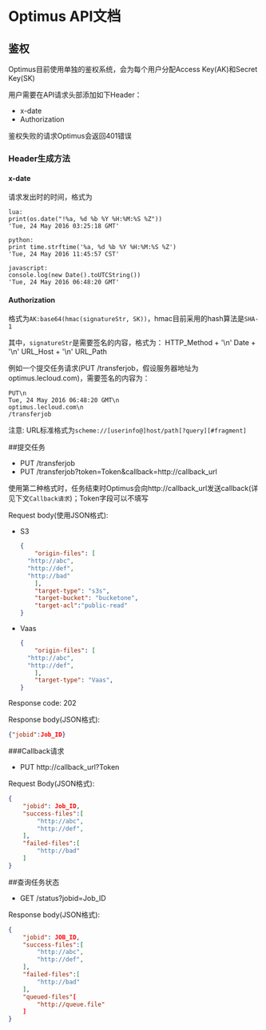 # Optimus API文档

## 鉴权

Optimus目前使用单独的鉴权系统，会为每个用户分配Access Key(AK)和Secret Key(SK)

用户需要在API请求头部添加如下Header：

- x-date
- Authorization

鉴权失败的请求Optimus会返回401错误

### Header生成方法

#### x-date

请求发出时的时间，格式为

```
lua:
print(os.date("!%a, %d %b %Y %H:%M:%S %Z"))
'Tue, 24 May 2016 03:25:18 GMT'

python:
print time.strftime('%a, %d %b %Y %H:%M:%S %Z')
'Tue, 24 May 2016 11:45:57 CST'

javascript:
console.log(new Date().toUTCString())
'Tue, 24 May 2016 06:48:20 GMT'
```

#### Authorization

格式为`AK:base64(hmac(signatureStr, SK))`，hmac目前采用的hash算法是`SHA-1`

其中，`signatureStr`是需要签名的内容，格式为：
	HTTP_Method + '\n'
	Date + '\n'
	URL_Host + '\n'
	URL_Path

例如一个提交任务请求(PUT /transferjob，假设服务器地址为optimus.lecloud.com)，需要签名的内容为：

```
PUT\n
Tue, 24 May 2016 06:48:20 GMT\n
optimus.lecloud.com\n
/transferjob
```

注意: URL标准格式为```scheme://[userinfo@]host/path[?query][#fragment]```

##提交任务

- PUT /transferjob
- PUT /transferjob?token=Token&callback=http://callback_url

使用第二种格式时，任务结束时Optimus会向http://callback_url发送callback(详见下文`Callback请求`)；Token字段可以不填写

Request body(使用JSON格式):

- S3

  ```json
  {
      "origin-files": [
  	"http://abc",
  	"http://def",
  	"http://bad"
      ],
      "target-type": "s3s",
      "target-bucket": "bucketone",
      "target-acl":"public-read"
  }
  ```


- Vaas

  ```json
  {
      "origin-files": [
  	"http://abc",
  	"http://def",
      ],
      "target-type": "Vaas",
  }
  ```

Response code: 202

Response body(JSON格式): 

```json
{"jobid":Job_ID}
```
###Callback请求

- PUT http://callback_url?Token

Request Body(JSON格式):

```json
{
    "jobid": Job_ID,
    "success-files":[
        "http://abc",
        "http://def",
    ],
    "failed-files":[
        "http://bad"
    ]
}
```


##查询任务状态

- GET /status?jobid=Job_ID

Response body(JSON格式):

```json
{
    "jobid": JOB_ID,
    "success-files":[
	    "http://abc",
	    "http://def",
    ],
    "failed-files":[
	    "http://bad"
    ],
    "queued-files"[
	    "http://queue.file"
    ]
}
```


